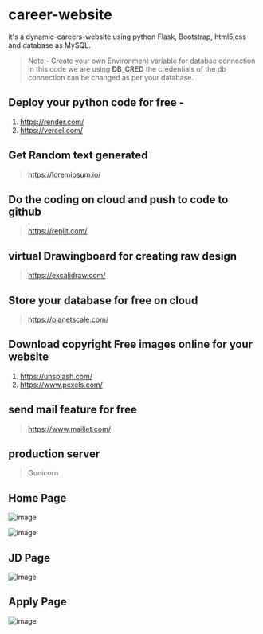 # career-website
it's a dynamic-careers-website using python Flask, Bootstrap, html5,css and database as MySQL.

> Note:- Create your own Environment variable for databae connection in this code we are using **DB_CRED** the credentials of the db connection can be changed as per your database.

## Deploy your python code for free - 
1. https://render.com/
2. https://vercel.com/

## Get Random text generated
> https://loremipsum.io/
>

## Do the coding on cloud and push to code to github
> https://replit.com/

## virtual Drawingboard for creating raw design
> https://excalidraw.com/

## Store your database for free on cloud
> https://planetscale.com/

## Download  copyright Free images online for your website
1. https://unsplash.com/
2. https://www.pexels.com/

## send mail feature for free
> https://www.mailjet.com/

## production server
> Gunicorn

## Home Page
![image](https://github.com/rajnishspandey/dynamic-careers-website/assets/43113659/f4445bc8-1e8f-4e4a-a3b6-b3c4824c5dc8)

![image](https://github.com/rajnishspandey/dynamic-careers-website/assets/43113659/6928afb8-c25c-4b2c-98a4-301f8c4b26b1)

## JD Page
![image](https://github.com/rajnishspandey/dynamic-careers-website/assets/43113659/b43f259c-c127-48f2-90bc-ffdd301e6855)

## Apply Page
![image](https://github.com/rajnishspandey/dynamic-careers-website/assets/43113659/63ab486a-dfbf-40eb-aa56-10d9ff667290)








